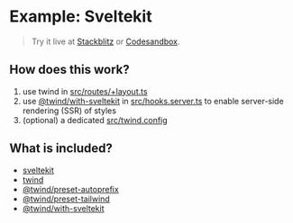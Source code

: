 # Example: Sveltekit

> Try it live at [Stackblitz](https://stackblitz.com/fork/github/tw-in-js/twind/tree/main/examples/with-sveltekit) or [Codesandbox](https://githubbox.com/tw-in-js/twind/tree/main/examples/with-sveltekit).

## How does this work?

1. use twind in [src/routes/+layout.ts](./src/routes/+layout.svelte)
2. use [@twind/with-sveltekit](https://github.com/tw-in-js/twind/tree/main/packages/with-sveltekit) in [src/hooks.server.ts](./src/hooks.server.ts) to enable server-side rendering (SSR) of styles
3. (optional) a dedicated [src/twind.config](./src/twind.config.ts)

## What is included?

- [sveltekit](https://www.npmjs.com/package/@sveltejs/kit)
- [twind](https://github.com/tw-in-js/twind/tree/main/packages/twind)
- [@twind/preset-autoprefix](https://github.com/tw-in-js/twind/tree/main/packages/preset-autoprefix)
- [@twind/preset-tailwind](https://github.com/tw-in-js/twind/tree/main/packages/preset-tailwind)
- [@twind/with-sveltekit](https://github.com/tw-in-js/twind/tree/main/packages/with-sveltekit)

